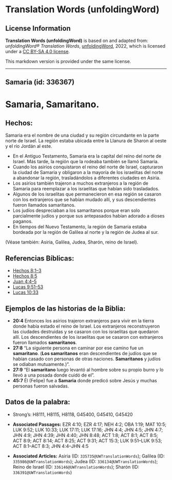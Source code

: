 # Translation Words (unfoldingWord)

## License Information

**Translation Words (unfoldingWord)** is based on and adapted from: _unfoldingWord® Translation Words_, [unfoldingWord](https://unfoldingword.org/utw), 2022, which is licensed under a [CC BY-SA 4.0 license](https://creativecommons.org/licenses/by-sa/4.0/legalcode.en).

This markdown version is provided under the same license.



--------------------------------

## Samaria (id: 336367)

Samaria, Samaritano.
====================

Hechos:
-------

Samaria era el nombre de una ciudad y su región circundante en la parte norte de Israel. La región estaba ubicada entre la Llanura de Sharon al oeste y el río Jordán al este.

* En el Antiguo Testamento, Samaria era la capital del reino del norte de Israel. Más tarde, la región que la rodeaba también se llamó Samaria.
* Cuando los asirios conquistaron el reino del norte de Israel, capturaron la ciudad de Samaria y obligaron a la mayoría de los israelitas del norte a abandonar la región, trasladándolos a diferentes ciudades en Asiria.
* Los asirios también trajeron a muchos extranjeros a la región de Samaria para reemplazar a los israelitas que habían sido trasladados.
* Algunos de los israelitas que permanecieron en esa región se casaron con los extranjeros que se habían mudado allí, y sus descendientes fueron llamados samaritanos.
* Los judíos despreciaban a los samaritanos porque eran solo parcialmente judíos y porque sus antepasados habían adorado a dioses paganos.
* En tiempos del Nuevo Testamento, la región de Samaria estaba bordeada por la región de Galilea al norte y la región de Judea al sur.

(Véase también: Asiria, Galilea, Judea, Sharón, reino de Israel).

Referencias Bíblicas:
---------------------

* [Hechos 8:1–3](https://ref.ly/Acts8:1-Acts8:3)
* [Hechos 8:5](https://ref.ly/Acts8:5)
* [Juan 4:4–5](https://ref.ly/John4:4-John4:5)
* [Lucas 9:51–53](https://ref.ly/Luke9:51-Luke9:53)
* [Lucas 10:33](https://ref.ly/Luke10:33)

Ejemplos de las historias de la Biblia:
---------------------------------------

* **20:4** Entonces los asirios trajeron extranjeros para vivir en la tierra donde había estado el reino de Israel. Los extranjeros reconstruyeron las ciudades destruidas y se casaron con los israelitas que quedaron allí. Los descendientes de los israelitas que se casaron con extranjeros fueron llamados **samaritanos**.
* **27:8** “La siguiente persona en caminar por ese camino fue un **samaritano**. (**Los samaritanos** eran descendientes de judíos que se habían casado con personas de otras naciones. **Samaritanos** y judíos se odiaban mutuamente.)”.
* **27:9** “El **samaritano** luego levantó al hombre sobre su propio burro y lo llevó a una posada donde cuidó de el”.
* **45:7** Él (Felipe) fue a **Samaria** donde predicó sobre Jesús y muchas personas fueron salvadas.

Datos de la palabra:
--------------------

* Strong’s: H8111, H8115, H8118, G45400, G45410, G45420

* **Associated Passages:** EZR 4:10; EZR 4:17; NEH 4:2; OBA 1:19; MAT 10:5; LUK 9:52; LUK 10:33; LUK 17:11; LUK 17:16; JHN 4:4; JHN 4:5; JHN 4:7; JHN 4:9; JHN 4:39; JHN 4:40; JHN 8:48; ACT 1:8; ACT 8:1; ACT 8:5; ACT 8:9; ACT 8:14; ACT 8:25; ACT 9:31; ACT 15:3; LUK 9:51–LUK 9:53; ACT 8:1–ACT 8:3; JHN 4:4–JHN 4:5
* **Associated Articles:** Asiria (ID: `335735@UWTranslationWords`); Galilea (ID: `335986@UWTranslationWords`); Judea (ID: `336134@UWTranslationWords`); Reino de Israel (ID: `336146@UWTranslationWords`); Sharón (ID: `336391@UWTranslationWords`)

